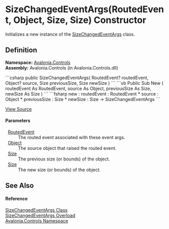 # SizeChangedEventArgs(RoutedEvent, Object, Size, Size) Constructor


Initializes a new instance of the <a href="T_Avalonia_Controls_SizeChangedEventArgs">SizeChangedEventArgs</a> class.



## Definition
**Namespace:** <a href="N_Avalonia_Controls">Avalonia.Controls</a>  
**Assembly:** Avalonia.Controls (in Avalonia.Controls.dll)

<Tabs groupId="api-code-preview">
<TabItem value="csharp" label="C#">
```csharp
public SizeChangedEventArgs(
	RoutedEvent? routedEvent,
	Object? source,
	Size previousSize,
	Size newSize
)
```
</TabItem>
<TabItem value="vb" label="VB">
```vb
Public Sub New ( 
	routedEvent As RoutedEvent,
	source As Object,
	previousSize As Size,
	newSize As Size
)
```
</TabItem>
<TabItem value="fsharp" label="F#">
```fsharp
new : 
        routedEvent : RoutedEvent * 
        source : Object * 
        previousSize : Size * 
        newSize : Size -> SizeChangedEventArgs
```
</TabItem>
</Tabs>



<a href="https://github.com/AvaloniaUI/Avalonia/tree/master/src/Avalonia.Controls/SizeChangedEventArgs.cs#L43" title="View the source code">View Source</a>



#### Parameters
<dl><dt>  <a href="T_Avalonia_Interactivity_RoutedEvent">RoutedEvent</a></dt><dd>The routed event associated with these event args.</dd><dt>  <a href="https://learn.microsoft.com/dotnet/api/system.object" target="_blank" rel="noopener noreferrer">Object</a></dt><dd>The source object that raised the routed event.</dd><dt>  <a href="T_Avalonia_Size">Size</a></dt><dd>The previous size (or bounds) of the object.</dd><dt>  <a href="T_Avalonia_Size">Size</a></dt><dd>The new size (or bounds) of the object.</dd></dl>

## See Also


#### Reference
<a href="T_Avalonia_Controls_SizeChangedEventArgs">SizeChangedEventArgs Class</a>  
<a href="Overload_Avalonia_Controls_SizeChangedEventArgs__ctor">SizeChangedEventArgs Overload</a>  
<a href="N_Avalonia_Controls">Avalonia.Controls Namespace</a>  

